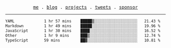 <p align="center">
  <samp>
    <a href="https://everfu.org">me</a> .
    <a href="https://everfu.org/blog">blog</a> .
    <a href="https://everfu.org/github">projects</a> .
    <a href="https://twitter.com/everfu8">tweets</a> .
    <a href="https://everfu.org/sponsor">sponsor</a>
  </samp>
</p>

---

<!--START_SECTION:waka-->

```txt
YAML             1 hr 57 mins    █████▒░░░░░░░░░░░░░░░░░░░   21.43 %
Markdown         1 hr 49 mins    █████░░░░░░░░░░░░░░░░░░░░   19.96 %
JavaScript       1 hr 30 mins    ████░░░░░░░░░░░░░░░░░░░░░   16.52 %
Other            1 hr 9 mins     ███▒░░░░░░░░░░░░░░░░░░░░░   12.74 %
TypeScript       59 mins         ██▓░░░░░░░░░░░░░░░░░░░░░░   10.81 %
```

<!--END_SECTION:waka-->

